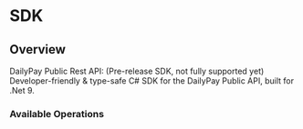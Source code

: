 # SDK

## Overview

DailyPay Public Rest API: (Pre-release SDK, not fully supported yet)
Developer-friendly & type-safe C# SDK for the DailyPay Public API, built for .Net 9.

### Available Operations
